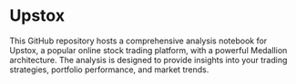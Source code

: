 # Upstox
This GitHub repository hosts a comprehensive analysis notebook for Upstox, a popular online stock trading platform, with a powerful Medallion architecture. The analysis is designed to provide insights into your trading strategies, portfolio performance, and market trends.
